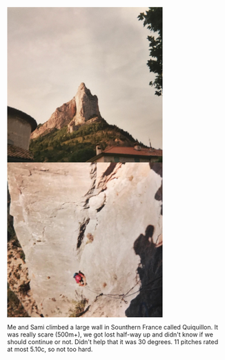 
<img src="_posts/IMG_1897.jpeg" width="360" height="358.5" align="middle">
<img src="_posts/IMG_1898.jpeg" width="360" height="358.5" align="middle">


Me and Sami climbed a large wall in Sounthern France called Quiquillon. It was really scare (500m+), we got lost half-way up and didn't know if we should continue or not. Didn't help that it was 30 degrees. 11 pitches rated at most 5.10c, so not too hard.

